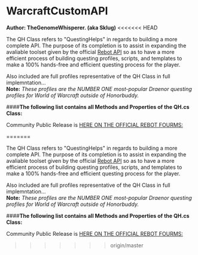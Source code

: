 WarcraftCustomAPI
=======

**Author: TheGenomeWhisperer. (aka Sklug)**
<<<<<<< HEAD

The QH Class refers to "QuestingHelps" in regards to building a more complete API.  The purpose of its completion is to assist in expanding the avaliable toolset given by the official [Rebot API](http://www.rebot.to/showthread.php?t=1899) so as to have a more efficient process of building questing profiles, scripts, and templates to make a 100% hands-free and efficient questing process for the player.

Also included are full profiles representative of the QH Class in full implemntation...  
**Note:** *These profiles are the NUMBER ONE most-popular Draenor questing profiles for World of Warcraft outside of Honorbuddy.*

####**The following list contains all Methods and Properties of the QH.cs Class:**

Community Public Release is [HERE ON THE OFFICIAL REBOT FOURMS:](http://www.rebot.to/showthread.php?t=4930)

=======

The QH Class refers to "QuestingHelps" in regards to building a more complete API.  The purpose of its completion is to assist in expanding the avaliable toolset given by the official [Rebot API](http://www.rebot.to/showthread.php?t=1899) so as to have a more efficient process of building questing profiles, scripts, and templates to make a 100% hands-free and efficient questing process for the player.

Also included are full profiles representative of the QH Class in full implemntation...  
**Note:** *These profiles are the NUMBER ONE most-popular Draenor questing profiles for World of Warcraft outside of Honorbuddy.*

####**The following list contains all Methods and Properties of the QH.cs Class:**

Community Public Release is [HERE ON THE OFFICIAL REBOT FOURMS:](http://www.rebot.to/showthread.php?t=4930)
>>>>>>> origin/master
